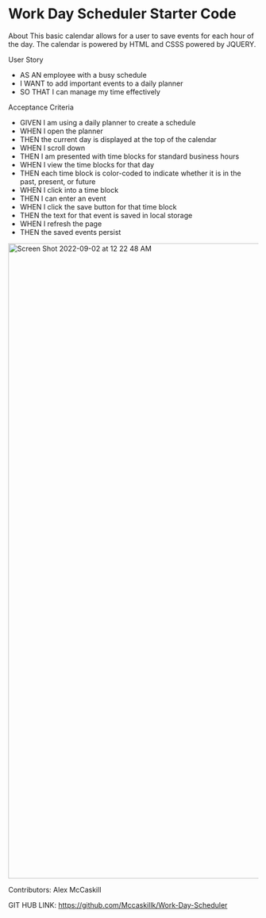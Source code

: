 # Work Day Scheduler Starter Code

About
This basic calendar allows for a user to save events for each hour of the day.
The calendar is powered by HTML and CSSS powered by JQUERY.

User Story
- AS AN employee with a busy schedule
- I WANT to add important events to a daily planner
- SO THAT I can manage my time effectively


Acceptance Criteria
- GIVEN I am using a daily planner to create a schedule
- WHEN I open the planner
- THEN the current day is displayed at the top of the calendar
- WHEN I scroll down
- THEN I am presented with time blocks for standard business hours
- WHEN I view the time blocks for that day
- THEN each time block is color-coded to indicate whether it is in the past, present, or future
- WHEN I click into a time block
- THEN I can enter an event
- WHEN I click the save button for that time block
- THEN the text for that event is saved in local storage
- WHEN I refresh the page
- THEN the saved events persist


<img width="1281" alt="Screen Shot 2022-09-02 at 12 22 48 AM" src="https://user-images.githubusercontent.com/110050573/188065503-0a62b266-5042-4599-9cf8-f9925eaf61ac.png">

Contributors: Alex McCaskill


GIT HUB LINK: https://github.com/Mccaskillk/Work-Day-Scheduler
